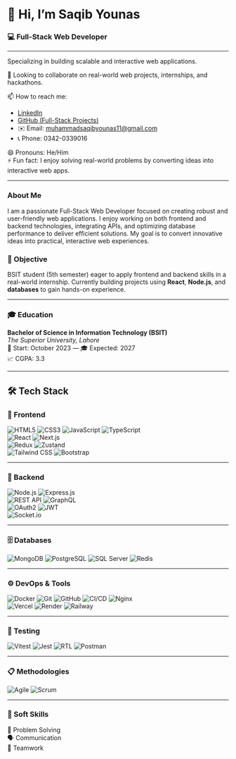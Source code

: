 # 👋 Hi, I’m Saqib Younas

### 💻 Full-Stack Web Developer
---
Specializing in building scalable and interactive web applications.

💞️ Looking to collaborate on real-world web projects, internships, and hackathons.

📫 How to reach me:   
- [LinkedIn](https://www.linkedin.com/in/muhammad-saqib-younas-0123aa329)  
- [GitHub (Full-Stack Projects)](https://github.com/SaqibYounas)  
- ✉️ Email: muhammadsaqibyounas11@gmail.com  
- 📞 Phone: 0342-0339016   

😄 Pronouns: He/Him  
⚡ Fun fact: I enjoy solving real-world problems by converting ideas into interactive web apps.

---

### About Me
I am a passionate Full-Stack Web Developer focused on creating robust and user-friendly web applications. I enjoy working on both frontend and backend technologies, integrating APIs, and optimizing database performance to deliver efficient solutions. My goal is to convert innovative ideas into practical, interactive web experiences.


### 🎯 Objective  
BSIT student (5th semester) eager to apply frontend and backend skills in a real-world internship. Currently building projects using **React**, **Node.js**, and **databases** to gain hands-on experience.

---

### 🎓 Education

**Bachelor of Science in Information Technology (BSIT)**  
*The Superior University, Lahore*  
📅 Start: October 2023 — 🎓 Expected: 2027  
📈 CGPA: 3.3

--- 


## 🛠️ Tech Stack

### 🎨 Frontend  
![HTML5](https://img.shields.io/badge/HTML5-E34F26?logo=html5&logoColor=white)
![CSS3](https://img.shields.io/badge/CSS3-1572B6?logo=css3&logoColor=white)
![JavaScript](https://img.shields.io/badge/JavaScript-F7DF1E?logo=javascript&logoColor=black)
![TypeScript](https://img.shields.io/badge/TypeScript-3178C6?logo=typescript&logoColor=white)  
![React](https://img.shields.io/badge/React-20232A?logo=react&logoColor=61DAFB)
![Next.js](https://img.shields.io/badge/Next.js-000000?logo=nextdotjs&logoColor=white)  
![Redux](https://img.shields.io/badge/Redux-764ABC?logo=redux&logoColor=white)
![Zustand](https://img.shields.io/badge/Zustand-000000?logo=zustand&logoColor=white)  
![Tailwind CSS](https://img.shields.io/badge/TailwindCSS-06B6D4?logo=tailwindcss&logoColor=white)
![Bootstrap](https://img.shields.io/badge/Bootstrap-7952B3?logo=bootstrap&logoColor=white)

---

### 🔧 Backend  
![Node.js](https://img.shields.io/badge/Node.js-339933?logo=nodedotjs&logoColor=white)
![Express.js](https://img.shields.io/badge/Express.js-000000?logo=express&logoColor=white)  
![REST API](https://img.shields.io/badge/REST_API-FF69B4?logo=api&logoColor=white)
![GraphQL](https://img.shields.io/badge/GraphQL-E10098?logo=graphql&logoColor=white)  
![OAuth2](https://img.shields.io/badge/OAuth2.0-0066A1?logo=auth0&logoColor=white)
![JWT](https://img.shields.io/badge/JWT-000000?logo=jsonwebtokens&logoColor=white)  
![Socket.io](https://img.shields.io/badge/Socket.io-010101?logo=socket.io&logoColor=white)

---

### 🗄️ Databases  
![MongoDB](https://img.shields.io/badge/MongoDB-47A248?logo=mongodb&logoColor=white)
![PostgreSQL](https://img.shields.io/badge/PostgreSQL-4169E1?logo=postgresql&logoColor=white)
![SQL Server](https://img.shields.io/badge/SQL_Server-CC2927?logo=microsoftsqlserver&logoColor=white)
![Redis](https://img.shields.io/badge/Redis-DC382D?logo=redis&logoColor=white)

---

### ⚙️ DevOps & Tools  
![Docker](https://img.shields.io/badge/Docker-2496ED?logo=docker&logoColor=white)
![Git](https://img.shields.io/badge/Git-F05032?logo=git&logoColor=white)
![GitHub](https://img.shields.io/badge/GitHub-181717?logo=github&logoColor=white)
![CI/CD](https://img.shields.io/badge/GitHub_Actions-2088FF?logo=githubactions&logoColor=white)
![Nginx](https://img.shields.io/badge/Nginx-009639?logo=nginx&logoColor=white)  
![Vercel](https://img.shields.io/badge/Vercel-000000?logo=vercel&logoColor=white)
![Render](https://img.shields.io/badge/Render-0099FF?logo=render&logoColor=white)
![Railway](https://img.shields.io/badge/Railway-000000?logo=railway&logoColor=white)

---

### 🧪 Testing  
![Vitest](https://img.shields.io/badge/Vitest-6E9F18?logo=vitest&logoColor=white)
![Jest](https://img.shields.io/badge/Jest-C21325?logo=jest&logoColor=white)
![RTL](https://img.shields.io/badge/React_Testing_Library-E33332?logo=testinglibrary&logoColor=white)
![Postman](https://img.shields.io/badge/Postman-FF6C37?logo=postman&logoColor=white)

---

### 📋 Methodologies  
![Agile](https://img.shields.io/badge/Agile-FCA121?logo=agile&logoColor=black)
![Scrum](https://img.shields.io/badge/Scrum-6DB33F?logo=scrum&logoColor=white)

---

### 🤝 Soft Skills  
🧠 Problem Solving  
🗣️ Communication  
🤝 Teamwork
